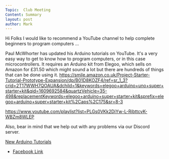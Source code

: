 ```yaml
---
Topic:  Club Meeting
Content: Summary
layout: post
author: Mark
---
```

Hi Folks
I would like to recommend a YouTube channel to help complete beginners to program computers ...

Paul McWhorter has updated his Arduino tutorials on YouTube.
It's a very easy way to get to know how to program computers, or in this case microcontrollers.
It requires an Arduino kit from Elegoo, which sells on Amazon for £31.50 which might sound a lot but there are hundreds of things that can be done using it. 
https://smile.amazon.co.uk/Project-Starter-Tutorial-Prototype-Expansion/dp/B01D8KOZF4/ref=sr_1_3?crid=2T17WWH7QOAUA&dchild=1&keywords=elegoo+arduino+uno+super+starter+kit&qid=1609692584&quartzVehicle=35-498&replacementKeywords=elegoo+arduino+super+starter+kit&sprefix=elegoo+arduino+super+starter+kit%2Caps%2C175&sr=8-3

https://www.youtube.com/playlist?list=PLGs0VKk2DiYw-L-RibttcvK-WBZm8WLEP

Also, bear in mind that we help out with any problems via our Discord server.

[New Arduino Tutorials](https://l.facebook.com/l.php?u=https%3A%2F%2Fwww.youtube.com%2Fplaylist%3Flist%3DPLGs0VKk2DiYw-L-RibttcvK-WBZm8WLEP&h=AT1bcj9qIpZMtSSaIwlUizRtz2O1a-1e9BmiiMZVYxgLziR8-Y5slt6GFdKmkScZ1ypx0_51z-aJFcKtk_5gNQ8d305QagtApkSDKzHBrZrTAs2p_Q9pqWexhlQJNaML&s=1)

* [Facebook Link](https://www.facebook.com/1481985248595237/posts/3388460661281010/)


